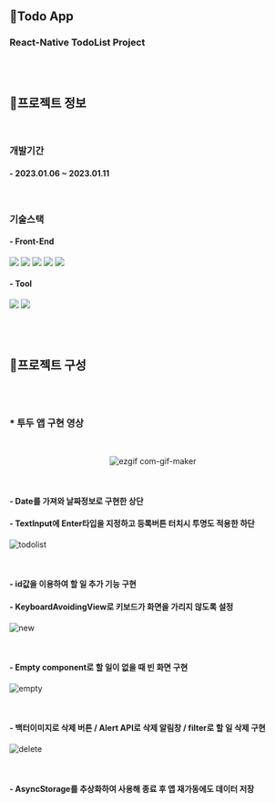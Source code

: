 <br/>

## 🌈Todo App
### React-Native TodoList Project

<br/>
<br/>

## 🚧프로젝트 정보

<br/>

### 개발기간
#### - 2023.01.06 ~ 2023.01.11


<br/>

### 기술스택
#### - Front-End
<div>
    <sapn><img src="https://img.shields.io/badge/HTML5-E34F26?style=for-the-badge&logo=HTML5&logoColor=white"></sapn>
    <sapn><img src="https://img.shields.io/badge/CSS3-1572B6?style=for-the-badge&logo=CSS3&logoColor=white"></sapn>
    <sapn><img src="https://img.shields.io/badge/JavaScript-F7DF1E?style=for-the-badge&logo=JavaScript&logoColor=white"></sapn>
    <sapn><img src="https://img.shields.io/badge/jQuery-0769AD?style=for-the-badge&logo=jQuery&logoColor=white"></sapn>
    <sapn><img src="https://img.shields.io/badge/ReactNative-61DAFB?style=for-the-badge&logo=React&logoColor=black"></sapn>
</div>

#### - Tool
<div>
    <sapn><img src="https://img.shields.io/badge/Visual Studio-5C2D91?style=for-the-badge&logo=Visual Studio&logoColor=white"></sapn>
    <sapn><img src="https://img.shields.io/badge/Android Studio-3DDC84?style=for-the-badge&logo=Android Studio&logoColor=white"></sapn>
</div>

<br/>
<br/>
<br/>

## 🚧프로젝트 구성

<br/>
<br/>

### * 투두 앱 구현 영상

<br/>

<div align="center">

   ![ezgif com-gif-maker](https://user-images.githubusercontent.com/117965325/214994805-9775bdcb-3a44-4570-925b-1459de74a015.gif)

</div>

<br/>

#### - Date를 가져와 날짜정보로 구현한 상단
#### - TextInput에 Enter타입을 지정하고 등록버튼 터치시 투명도 적용한 하단
![todolist](https://user-images.githubusercontent.com/117965325/214511216-b0cd2432-e05a-4db7-a088-0c44d1f81ed7.PNG)

<br/>

#### - id값을 이용하여 할 일 추가 기능 구현
#### - KeyboardAvoidingView로 키보드가 화면을 가리지 않도록 설정
![new](https://user-images.githubusercontent.com/117965325/214511225-af0e64ad-e3e1-4a25-95db-51f5c132c6cc.PNG)

<br/>

#### - Empty component로 할 일이 없을 때 빈 화면 구현
![empty](https://user-images.githubusercontent.com/117965325/214511244-a7f2ccff-24fa-4b32-ab1b-c74b28b4e04e.PNG)

<br/>

#### - 백터이미지로 삭제 버튼 / Alert API로 삭제 알림창 / filter로 할 일 삭제 구현
![delete](https://user-images.githubusercontent.com/117965325/214511258-e4500ca6-b650-4292-b479-46fe4ad0d175.PNG)

<br/>

#### - AsyncStorage를 추상화하여 사용해 종료 후 앱 재가동에도 데이터 저장

<br/>
